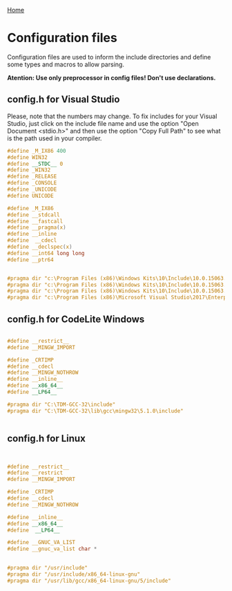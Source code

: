 
 [Home](readme.md)
 
 
# Configuration files

Configuration files are used to inform the include directories and define some types and macros to allow parsing.

**Atention: Use only preprocessor in config files! Don't use declarations.**

## config.h for Visual Studio

Please, note that the numbers may change. 
To fix includes for your Visual Studio, just click on the include file name and use the option "Open Document <stdio.h>" and then
use the option "Copy Full Path"  to see what is the path used in your compiler.


```c
#define _M_IX86 400
#define WIN32
#define __STDC__ 0
#define _WIN32
#define _RELEASE
#define _CONSOLE
#define _UNICODE
#define UNICODE

#define _M_IX86
#define __stdcall
#define __fastcall
#define __pragma(x)  
#define __inline  
#define  __cdecl  
#define __declspec(x)          
#define __int64 long long
#define __ptr64


#pragma dir "c:\Program Files (x86)\Windows Kits\10\Include\10.0.15063.0\shared"
#pragma dir "c:\Program Files (x86)\Windows Kits\10\Include\10.0.15063.0\um"
#pragma dir "c:\Program Files (x86)\Windows Kits\10\Include\10.0.15063.0\ucrt" 
#pragma dir "c:\Program Files (x86)\Microsoft Visual Studio\2017\Enterprise\VC\Tools\MSVC\14.10.25017\include"

```


## config.h for CodeLite Windows

```c

#define __restrict__
#define __MINGW_IMPORT 

#define _CRTIMP 
#define __cdecl  
#define __MINGW_NOTHROW 
#define __inline__
#define __x86_64__ 
#define __LP64__

#pragma dir "C:\TDM-GCC-32\include"
#pragma dir "C:\TDM-GCC-32\lib\gcc\mingw32\5.1.0\include"



```

## config.h for Linux

```c


#define __restrict__
#define __restrict
#define __MINGW_IMPORT 

#define _CRTIMP 
#define __cdecl  
#define __MINGW_NOTHROW 

#define __inline__
#define __x86_64__ 
#define  __LP64__

#define __GNUC_VA_LIST
#define __gnuc_va_list char *
        

#pragma dir "/usr/include"
#pragma dir "/usr/include/x86_64-linux-gnu"
#pragma dir "/usr/lib/gcc/x86_64-linux-gnu/5/include"


```


